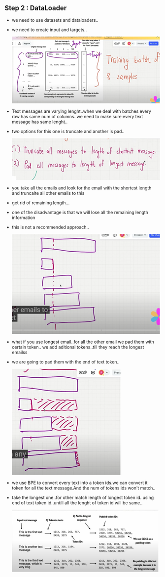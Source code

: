 ## Step 2 : DataLoader

- we need to use datasets and dataloaders..
- we need to create input and targets..

    ![alt text](Images/dataloader.png)


- Text messages are varying lenght..when we deal with batches every row has same num of columns..we need to make sure every text message has same lenght..
- two options for this one is truncate and another is pad..

    ![alt text](Images/dataloader3.png)

- you take all the emails and look for the email with the shortest length and truncalte all other emails to this
- get rid of remaining length...
- one of the disadvantage is that we will lose all the remaining length information
- this is not a recommended approach..

    ![alt text](Images/dataloader2.png)


- what if you use longest email..for all the other email we pad them with certain token.. we add aditional tokens..till they reach the longest emailss
- we are going to pad them with the end of text token..


    ![alt text](Images/dataloader1.png)

- we use BPE to convert every text into a token ids.we can convert it token for all the text message.And the num of tokens ids won't match..
- take the longest one..for other match length of longest token id..using end of text token id..untill all the lenght of token id will be same..
    
    ![alt text](Images/dataloader4.png)
